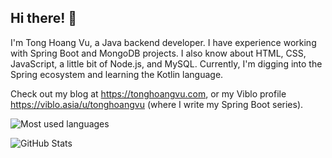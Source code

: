 ## Hi there! 👏

I'm Tong Hoang Vu, a Java backend developer. I have experience working with Spring Boot and MongoDB projects. I also know about HTML, CSS, JavaScript, a little bit of Node.js, and MySQL. Currently, I'm digging into the Spring ecosystem and learning the Kotlin language.

Check out my blog at https://tonghoangvu.com, or my Viblo profile https://viblo.asia/u/tonghoangvu (where I write my Spring Boot series).

![Most used languages](https://github-readme-stats.vercel.app/api/top-langs/?username=tonghoangvu&layout=compact)

![GitHub Stats](https://github-readme-stats.vercel.app/api?username=tonghoangvu&show_icons=true)
